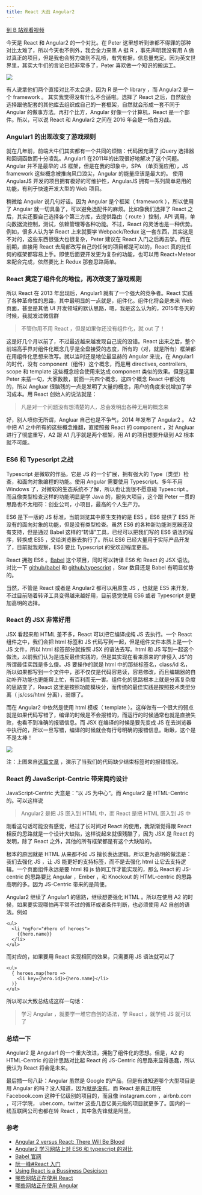 ```yaml
---
title: React 大战 Angular2
---
```


[到 B 站观看视频](https://www.bilibili.com/video/BV1kg4y1z7PC/)

今天是 React 和 Angular2 的一个对比。在 Peter 这里想听到谁都不得罪的那种对比太难了，所以今天也不例外，我会全力来黑 A 挺 R ，事先声明我没有用 A 做过真正的项目，但是我也会努力做到不乱喷，有凭有据，信息量充足。因为英文世界里，其实大牛们的言论已经非常多了，Peter 喜欢做一个知识的搬运工。 

![](http://7xrsqb.com1.z0.glb.clouddn.com/187-react-angular.png)

有人说拿他们两个直接对比不太合适，因为 R 是一个 library ，而 Angular2 是一个 framework 。 其实我觉得没有什么不合适啦。选择了 React 之后，自然就会选择跟他配套的其他库去组织成自己的一套框架，自然就会形成一套不同于 Angular 的做事方法。再打个比方，Angular 好像一个计算机，React 是一个部件。所以，可以说 React 和 Angular2 之间在 2016 年会是一场白刃战。

### Angular1 的出现改变了游戏规则

就在几年前，前端大牛们其实都有一个共同的烦恼：代码因充满了 jQuery 选择器和回调函数而十分凌乱。Angular1 在2011年的出现很好地解决了这个问题。 Angular 并不是最早的 JS 框架，但是在我的印象中，SPA （单页面应用），JS framework 这些概念被推向风口浪尖，Angular 的能量应该是最大的。 使用 AngularJS 开发的项目拥有极好的可维护性，AngularJS 拥有一系列简单易用的功能，有利于快速开发大型的 Web 项目。

稍微给 Angular 说几句好话。因为 Angular 是个框架（ framework ），所以使用了 Angular 就一切具备了，可以避免选配件的麻烦。比如像我们选择了 React 之后，其实还要自己选择各个第三方库，去提供路由（ route ）控制，API 调用，单向数据流控制，测试，依赖管理等各种功能。不过，React 的灵活也是一种优势。例如，很多人认为学 React 上来就要学 Webpack/Redux 这一套东西，其实这是不对的，这些东西很强大也很复杂，Peter 建议在 React 入门之后再去学。而在前期，直接用 React 去局部改写自己的任何的项目都是可以的，React 真的比任何的框架都容易上手。即使后面要开发更为复杂的功能，也可以用 React+Meteor 来配合完成，依然要比上 Redux 那套思路简单。

### React 奠定了组件化的地位，再次改变了游戏规则

所以 React 在 2013 年出现后，Angular1 就有了一个强大的竞争者。React 实践了各种革命性的思路，其中最明显的一点就是，组件化。组件化将会是未来 Web 页面，甚至是其他 UI 开发领域的默认思路，嗯，我是这么认为的，2015年冬天的时候，我就发过微信群

>不管你用不用 React ，但是如果你还没有组件化，就 out 了！

这是好几个月以前了，不过最近越来越发现自己说的没错。React 出来之后，整个前端高手界对组件化概念几乎是全盘接受的态度，所有的（对，就是所有）框架都在用组件化思想来改写。就以当时还是地位最显赫的 Angular 来说，在 Angular1 的时代，没有 component（组件）这个概念，而是用 directives, controllers, scope 和 template 这些概念综合使用来达成 component 类似的效果。但是这里 Peter 来插一句，大家数数，前面一共四个概念，这四个概念 React 中都没有的，所以 Angluar 很脑残的一点是发明了大量的概念，用户的角度来说增加了学习成本。用 React 创始人的说法就是：

>凡是对一个问题没有想清楚的人，总会发明出各种无用的概念来

好，别人喷你无所谓，Angluar 自己也是不争气，2014 年发布了 Angular2 。 A2 中把 A1 之中所有的这些概念推翻，直接照搬 React 的 component ，对 Angluar 进行了彻底重写，A2 跟 A1 几乎就是两个框架，用 A1 的项目想要升级到 A2 根本就不可能。

### ES6 和 Typescript 之战

Typescript 是微软的作品，它是 JS 的一个扩展，拥有强大的 Type（类型）检查，和面向对象编程的功能。使用 Angular 需要使用 Typescript。多年不用 Windows 了，对微软的生态系统不了解，所以也让我很不愿意碰 Typescript 。而且像类型检查这样的功能明显是学 Java 的，服务大项目，这个跟 Peter 一贯的思路也不太相符：创业公司，小项目，最高的个人生产力。

ES6 是下一版的 JS 标准，当前浏览其中原生支持的是 ES5 。ES6 提供了 ES5 所没有的面向对象的功能，但是没有类型检查。虽然 ES6 的各种新功能浏览器还没有支持，但是通过 Babel 这样的“转译”工具，已经可以把我们写的 ES6 语法的程序，转换成 ES5 ，交给浏览器去执行了。所以 ES6 已经大量用于实际产品开发了，目前就我观察，ES6 要比 Typescript 的受欢迎程度更高。

React 拥抱 ES6 。[Babel](https://babeljs.io/) 这个项目，同时可以转译 ES6 和 React 的 JSX 语法。对比一下 [github/babel](https://github.com/babel/babel) 和 [github/typescript](https://github.com/Microsoft/TypeScript) ，Star 数目还是 Babel 有明显优势的。

当然，不管是 React 或者是 Angular2 都可以用原生 JS ，也就是 ES5 来开发，不过目前随着转译工具变得越来越好用，目前感觉使用 ES6 或者 Typescript 是更加高明的选择。

### React 的 JSX 非常好用

JSX 看起来和 HTML 差不多，React 可以把它编译成纯 JS 去执行。一个 React 组件之中，我们会把 html 标签和 JS 代码写到一起，但是组件文件本质上是一个 JS 文件，所以 html 标签部分就按照 JSX 的语法去写。html 和 JS 写到一起这个做法，以前我们认为是违反最佳实践的，但是其实现在看来原来的“非侵入 JS”的所谓最佳实践是多么傻。JS 要操作的就是 html 中的那些标签名，class/id 名，所以如果都写到一个文件中，那不仅仅是代码容易读，容易修改，而且编辑器的自动补齐功能也更能帮上忙，有百利而无一害。组件化的思路根本上就是分离复杂度的思路变了，React 这里是按照功能模块分，而传统的最佳实践是按照技术类型分离（ js/css/html 分离），弱爆了。

而在 Angular2 中依然是使用 html 模板（ template ）。这样做有一个很大的弱点就是如果代码写错了，编译的时候是不会报错的，而运行的时候通常也就是直接失败，也看不到准确的报错信息。而 JSX 在编译的时候是要先变成 JS 在去浏览器中执行的，所以一旦写错，编译的时候就会有行号明确的报错信息。瞅瞅，这个是不是太棒！

![](http://7xrsqb.com1.z0.glb.clouddn.com/187-error-msg.png)

注：上图来自[这篇文章](https://medium.freecodecamp.com/angular-2-versus-react-there-will-be-blood-66595faafd51#.b6a0l6nio) ，演示了当我们的代码缺少结束标签时的报错情况。

### React 的 JavaScript-Centric 带来简约设计

JavaScript-Centric 大意是：”以 JS 为中心“。而 Angular2 是 HTML-Centric 的。可以这样说

>Angular2 是把 JS 嵌入到 HTML 中，而 React 是把 HTML 嵌入到 JS 中

刚看这句话可能没有感觉，经过了长时间对 React 的使用，我渐渐觉得跟 React 相反的思路就是一个设计大缺陷，这样说起来就很残酷了，因为 JSX 是 React 的发明，除了 React 之外，其他的所有框架都是有这个大缺陷的。

根本的原因就是 HTML 从来都不如 JS 擅长表达逻辑。所以更为高明的做法是：我们去强化 JS ，让 JS 能更好的支持标签，而不是去强化 html 让它去支持逻辑。一个页面组件永远是要 html 和 js 协同工作才能实现的，那么 React 的 JS-centric 的思路要比 Angular ，Ember ，和 Knockout 的 HTML-centric 的思路高明的多。因为 JS-Centric 带来的是简便。

Angular2 继续了 Angular1 的思路，继续想要强化 HTML 。所以在使用 A2 的时候，如果要实现哪怕再平常不过的循环或者条件判断，也必须使用 A2 自创的语法。例如

```
<ul>
  <li *ngFor="#hero of heroes">
    {{hero.name}}
  </li>
</ul>
```

而对应的，如果要用 React 实现相同的效果，只需要用 JS 语法就可以了

```
<ul>
  { heroes.map(hero =>
    <li key={hero.id}>{hero.name}</li>
  )}
</ul>
```

所以可以大致总结成这样一句话：

>学习 Angular ，就要学一堆它自创的语法，学 React ，就学纯 JS 就可以了

### 总结一下

Angular2 是 Angular1 的一个重大改进，拥抱了组件化的思想。但是，A2 的 HTML-Centric 的设计思路对比起 React 的 JS-Centric 的思路来显得愚蠢，所以我认为 React 将会是未来。

最后插一句八卦：Angular 虽然是 Google 的产品，但是有谁知道哪个大型项目是用 Angular 的吗？没人知道，因为[就是没有](https://www.madewithangular.com)。而 React 是真正用在 Facebook.com 这种千亿级别的项目的，而且像 instagram.com ，airbnb.com ，可汗学院， uber.com，twitter 这些几百亿美元级的项目就更多了。国内的一线互联网公司也都在转 React ，其中急先锋就是阿里。

### 参考

- [Angular 2 versus React: There Will Be Blood](https://medium.freecodecamp.com/angular-2-versus-react-there-will-be-blood-66595faafd51#.26onah2d3)
- [Angular2 学习网站上对 ES6 和 typescript 的对比](http://learnangular2.com/es6/)
- [Babel 官网](https://babeljs.io/)
- [阮一峰#React 入门](http://www.ruanyifeng.com/blog/2015/03/react.html)
- [Using React is a Bussiness Desicison](https://blog.formidable.com/using-react-is-a-business-decision-not-a-technology-choice-63c4641c5f7#.c4zthga0q)
- [哪些网站正在使用 React](https://github.com/facebook/react/wiki/Sites-Using-React)
- [哪些网站正在使用 Angular](https://www.madewithangular.com)
